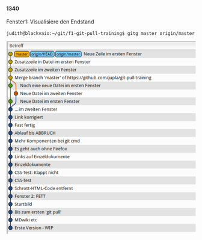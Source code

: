 #### 1340

Fenster1: Visualisiere den Endstand

```
judith@blackvaio:~/git/f1-git-pull-training$ gitg master origin/master
```

![Endstand](../images/pull-final.png)

